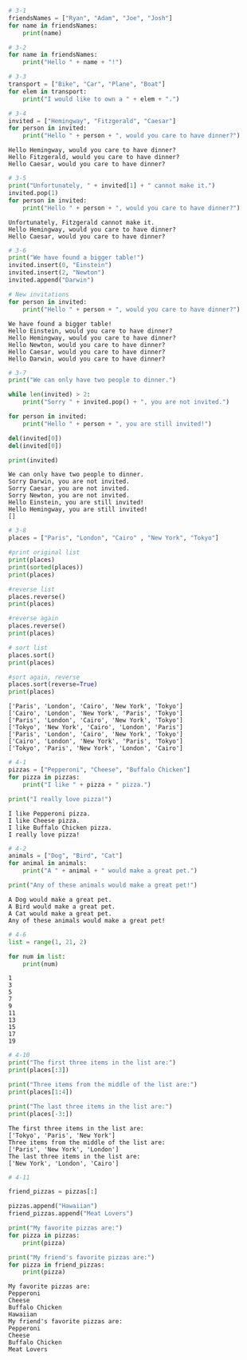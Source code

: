 ```python
# 3-1
friendsNames = ["Ryan", "Adam", "Joe", "Josh"]
for name in friendsNames:
    print(name)
```


```python
# 3-2
for name in friendsNames:
    print("Hello " + name + "!")
```


```python
# 3-3
transport = ["Bike", "Car", "Plane", "Boat"]
for elem in transport:
    print("I would like to own a " + elem + ".")
```


```python
# 3-4
invited = ["Hemingway", "Fitzgerald", "Caesar"]
for person in invited:
    print("Hello " + person + ", would you care to have dinner?")
```

    Hello Hemingway, would you care to have dinner?
    Hello Fitzgerald, would you care to have dinner?
    Hello Caesar, would you care to have dinner?



```python
# 3-5
print("Unfortunately, " + invited[1] + " cannot make it.")
invited.pop(1)
for person in invited:
    print("Hello " + person + ", would you care to have dinner?")
```

    Unfortunately, Fitzgerald cannot make it.
    Hello Hemingway, would you care to have dinner?
    Hello Caesar, would you care to have dinner?



```python
# 3-6
print("We have found a bigger table!")
invited.insert(0, "Einstein")
invited.insert(2, "Newton")
invited.append("Darwin")

# New invitations 
for person in invited:
    print("Hello " + person + ", would you care to have dinner?")
```

    We have found a bigger table!
    Hello Einstein, would you care to have dinner?
    Hello Hemingway, would you care to have dinner?
    Hello Newton, would you care to have dinner?
    Hello Caesar, would you care to have dinner?
    Hello Darwin, would you care to have dinner?



```python
# 3-7
print("We can only have two people to dinner.")

while len(invited) > 2:
    print("Sorry " + invited.pop() + ", you are not invited.")

for person in invited:
    print("Hello " + person + ", you are still invited!")

del(invited[0])
del(invited[0])

print(invited)
```

    We can only have two people to dinner.
    Sorry Darwin, you are not invited.
    Sorry Caesar, you are not invited.
    Sorry Newton, you are not invited.
    Hello Einstein, you are still invited!
    Hello Hemingway, you are still invited!
    []



```python
# 3-8
places = ["Paris", "London", "Cairo" , "New York", "Tokyo"]

#print original list
print(places)
print(sorted(places))
print(places)

#reverse list
places.reverse()
print(places)

#reverse again
places.reverse()
print(places)

# sort list
places.sort()
print(places)

#sort again, reverse
places.sort(reverse=True)
print(places)

```

    ['Paris', 'London', 'Cairo', 'New York', 'Tokyo']
    ['Cairo', 'London', 'New York', 'Paris', 'Tokyo']
    ['Paris', 'London', 'Cairo', 'New York', 'Tokyo']
    ['Tokyo', 'New York', 'Cairo', 'London', 'Paris']
    ['Paris', 'London', 'Cairo', 'New York', 'Tokyo']
    ['Cairo', 'London', 'New York', 'Paris', 'Tokyo']
    ['Tokyo', 'Paris', 'New York', 'London', 'Cairo']



```python
# 4-1
pizzas = ["Pepperoni", "Cheese", "Buffalo Chicken"]
for pizza in pizzas:
    print("I like " + pizza + " pizza.")

print("I really love pizza!")
```

    I like Pepperoni pizza.
    I like Cheese pizza.
    I like Buffalo Chicken pizza.
    I really love pizza!



```python
# 4-2
animals = ["Dog", "Bird", "Cat"]
for animal in animals:
    print("A " + animal + " would make a great pet.")

print("Any of these animals would make a great pet!")

```

    A Dog would make a great pet.
    A Bird would make a great pet.
    A Cat would make a great pet.
    Any of these animals would make a great pet!



```python
# 4-6
list = range(1, 21, 2)

for num in list:
    print(num)
```

    1
    3
    5
    7
    9
    11
    13
    15
    17
    19



```python
# 4-10
print("The first three items in the list are:")
print(places[:3])

print("Three items from the middle of the list are:")
print(places[1:4])

print("The last three items in the list are:")
print(places[-3:])
```

    The first three items in the list are:
    ['Tokyo', 'Paris', 'New York']
    Three items from the middle of the list are:
    ['Paris', 'New York', 'London']
    The last three items in the list are:
    ['New York', 'London', 'Cairo']



```python
# 4-11

friend_pizzas = pizzas[:]

pizzas.append("Hawaiian")
friend_pizzas.append("Meat Lovers")

print("My favorite pizzas are:")
for pizza in pizzas:
    print(pizza)

print("My friend's favorite pizzas are:")
for pizza in friend_pizzas:
    print(pizza)
```

    My favorite pizzas are:
    Pepperoni
    Cheese
    Buffalo Chicken
    Hawaiian
    My friend's favorite pizzas are:
    Pepperoni
    Cheese
    Buffalo Chicken
    Meat Lovers

